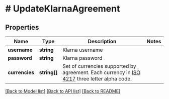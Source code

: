 # # UpdateKlarnaAgreement

## Properties

Name | Type | Description | Notes
------------ | ------------- | ------------- | -------------
**username** | **string** | Klarna username |
**password** | **string** | Klarna password |
**currencies** | **string[]** | Set of currencies supported by agreement. Each currency in [ISO 4217](https://en.wikipedia.org/wiki/ISO_4217) three letter alpha code. |

[[Back to Model list]](../../README.md#models) [[Back to API list]](../../README.md#endpoints) [[Back to README]](../../README.md)
